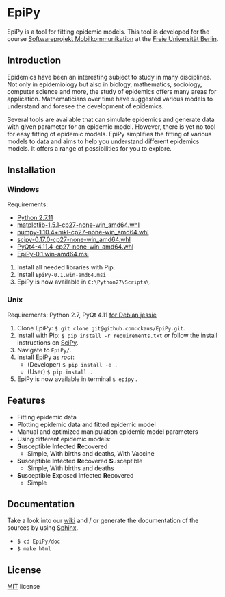 # EpiPy
EpiPy is a tool for fitting epidemic models. This tool is developed for the course [Softwareprojekt Mobilkommunikation][1] at the [Freie Universität Berlin][2].

## Introduction
Epidemics have been an interesting subject to study in many disciplines. Not only in epidemiology but also in biology, mathematics, sociology, computer science and more, the study of epidemics offers many areas for application. Mathematicians over time have suggested various models to understand and foresee the development of epidemics.

Several tools are available that can simulate epidemics and generate data with given parameter for an epidemic model. However, there is yet no tool for easy fitting of epidemic models. EpiPy simplifies the fitting of various models to data and aims to help you understand different epidemics models. It offers a range of possibilities for you to explore.

## Installation

### Windows

Requirements:

* [Python 2.7.11](https://www.python.org/downloads/release/python-2711/)
* [matplotlib-1.5.1-cp27-none-win_amd64.whl](http://www.lfd.uci.edu/~gohlke/pythonlibs/#matplotlib)
* [numpy-1.10.4+mkl-cp27-none-win_amd64.whl](http://www.lfd.uci.edu/~gohlke/pythonlibs/#numpy)
* [scipy-0.17.0-cp27-none-win_amd64.whl](http://www.lfd.uci.edu/~gohlke/pythonlibs/#scipy)
* [PyQt4-4.11.4-cp27-none-win_amd64.whl](http://www.lfd.uci.edu/~gohlke/pythonlibs/#pyqt4)
* [EpiPy-0.1.win-amd64.msi](https://github.com/ckaus/EpiPy/tree/master/install_packages)

1. Install all needed libraries with Pip.
2. Install `EpiPy-0.1.win-amd64.msi`
3. EpiPy is now available in `C:\Python27\Scripts\`.

### Unix

Requirements: Python 2.7, PyQt 4.11 [for Debian jessie](https://packages.debian.org/jessie/python-qt4)
1. Clone EpiPy: `$ git clone git@github.com:ckaus/EpiPy.git`.
2. Install with Pip: `$ pip install -r requirements.txt` *or* follow the install instructions on [SciPy][7].
3. Navigate to `EpiPy/`.
4. Install EpiPy as *root*:
	* (Developer) `$ pip install -e .`
	* (User) `$ pip install .`
5. EpiPy is now available in terminal `$ epipy` .

## Features

* Fitting epidemic data
* Plotting epidemic data and fitted epidemic model
* Manual and optimized manipulation epidemic model parameters
* Using different epidemic models:
 * **S**usceptible **I**nfected **R**ecovered
   * Simple, With births and deaths, With Vaccine
 * **S**usceptible **I**nfected **R**ecovered **S**usceptible
   * Simple, With births and deaths
 * **S**usceptible **E**xposed **I**nfected **R**ecovered
   * Simple

## Documentation
Take a look into our [wiki][4] and / or generate the documentation of the sources by using [Sphinx][5].

* `$ cd EpiPy/doc`
* `$ make html`

## License
[MIT][6] license

[1]: http://www.mi.fu-berlin.de/inf/groups/ag-tech/teaching/2015-16_WS/P_19308912_Softwareprojekt_Mobilkommunikation/index.html "Course"
[2]: http://www.fu-berlin.de/en/index.html "FU Berlin"
[3]: http://sourceforge.net/projects/winpython/files/WinPython_2.7/2.7.10.3/ "WinPython 2.7"
[4]: https://github.com/ckaus/EpiPy/wiki "wiki"
[5]: http://sphinx-doc.org/ "Sphinx"
[6]: https://github.com/ckaus/EpiPy/blob/master/LICENSE "MIT license"
[7]: http://www.scipy.org/install.html
